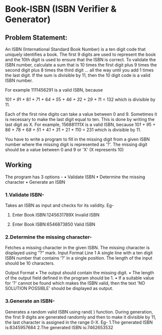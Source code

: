 # Book-ISBN (ISBN Verifier & Generator)

## Problem Statement:
An ISBN (International Standard Book Number) is a ten digit code that uniquely identifies a book. The first 9 digits are used to represent the book and the 10th digit is used to ensure that the ISBN is correct. To validate the ISBN number, calculate a sum that is 10 times the first digit plus 9 times the second digit plus 8 times the third digit ... all the way until you add 1 times the last digit. If the sum is divisible by 11, then the 10 digit code is a valid ISBN number. 

For example 1111456291 is a valid ISBN, because

10*1 + 9*1 + 8*1 + 7*1 + 6*4 + 5*5 + 4*6 + 3*2 + 2*9 + 1*1 = 132 which is divisible by 11.

Each of the first nine digits can take a value between 0 and 9. Sometimes it is necessary to make the last digit equal to ten. This is done by writing the last digit as X.
For example, 156881111X is a valid ISBN, because
10*1 + 9*5 + 8*6 + 7*8 + 6*8 + 5*1 + 4*1 + 3*1 + 2*1 + 1*10 = 231 which is divisible by 11.

You have to write a program to fill in the missing digit from a given ISBN number where the missing digit is represented as '?'. The missing digit should be a value between 0 and 9 or 'X' (X represents 10)

## Working
The program has 3 options -
•	Validate ISBN
•	Determine the missing character
•	Generate an ISBN

### 1.Validate ISBN-

Takes an ISBN as input and checks for its validity.
Eg-
1. Enter Book ISBN:1245631789X
   Invalid ISBN

2. Enter Book ISBN:6546873850
   Valid ISBN

### 2.Determine the missing character-

Fetches a missing character in the given ISBN. The missing character is displayed using "?" mark.
Input Format
Line 1	A single line with a ten digit ISBN number that contains '?' in a single position. The length of the input should be 10 characters.
 
Output Format
•         The output should contain the missing digit.
•         The length of the output field defined in the program should be 1.
•         If a suitable value for '?' cannot be found which makes the ISBN valid, then the text 'NO SOLUTION POSSIBLE' should be displayed as output.
 
### 3.Generate an ISBN-
Generates a random valid ISBN using rand( ) function. During generation, the first 9 digits are generated randomly and then to make it divisible by 11, the last character is assigned in the range 0-X.
Eg-
1.The generated ISBN is:8345957684
2.The generated ISBN is:7462653532
